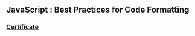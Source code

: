 ## JavaScript : Best Practices for Code Formatting 

### [Certificate](https://drive.google.com/file/d/13xE_P1O8n6vgbKFxXHc-Pr941jZnk5Nz/view?usp=sharing)

                         
                          
                                    
                                       

     
